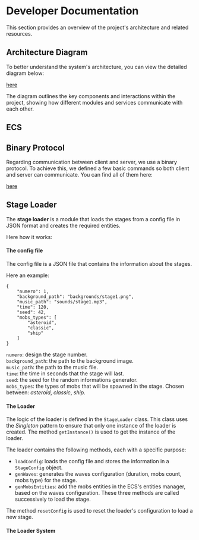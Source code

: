 # Developer Documentation

This section provides an overview of the project's architecture and related resources.

## Architecture Diagram

To better understand the system's architecture, you can view the detailed diagram below:  

[here](../docs/public/R_type_architecture.pdf)  

The diagram outlines the key components and interactions within the project, showing how different modules and services communicate with each other.

## ECS

## Binary Protocol

Regarding communication between client and server, we use a binary protocol.
To achieve this, we defined a few basic commands so both client and server can communicate.
You can find all of them here:

[here](../docs/protocol_client_server.md)

## Stage Loader

The **stage loader** is a module that loads the stages from a config file in JSON format and creates the required entities.

Here how it works:

#### The config file
The config file is a JSON file that contains the information about the stages.

Here an example:
````
{
    "numero": 1,
    "background_path": "backgrounds/stage1.png",
    "music_path": "sounds/stage1.mp3",
    "time": 120,
    "seed": 42,
    "mobs_types": [
        "asteroid",
        "classic",
        "ship"
    ]
}
````
```numero```: design the stage number.  
```background_path```: the path to the background image.  
```music_path```: the path to the music file.  
```time```: the time in seconds that the stage will last.  
```seed```: the seed for the random informations generator.  
```mobs_types```: the types of mobs that will be spawned in the stage. Chosen between: *asteroid*, *classic*, *ship*.

#### The Loader
The logic of the loader is defined in the ```StageLoader``` class.
This class uses the *Singleton* pattern to ensure that only one instance of the loader is created. The method ```getInstance()``` is used to get the instance of the loader.

The loader contains the following methods, each with a specific purpose:
- ```loadConfig```: loads the config file and stores the information in a ```StageConfig``` object.
- ```genWaves```: generates the waves configuration (duration, mobs count, mobs type) for the stage.
- ```genMobsEntities```: add the mobs entities in the ECS's entities manager, based on the waves configuration.
These three methods are called successively to load the stage.

The method ```resetConfig``` is used to reset the loader's configuration to load a new stage.

#### The Loader System